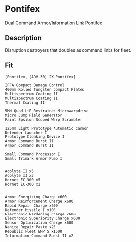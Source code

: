 # Pontifex

Dual Command Armor/Information Link Pontifex

## Description

Disruption destroyers that doubles as command links for fleet.

## Fit
```
[Pontifex, [ADV-30] 2X Pontifex]

IFFA Compact Damage Control
400mm Rolled Tungsten Compact Plates
Multispectrum Coating II
Multispectrum Coating II
Thermal Coating II

5MN Quad LiF Restrained Microwarpdrive
Micro Jump Field Generator
Faint Epsilon Scoped Warp Scrambler

125mm Light Prototype Automatic Cannon
Defender Launcher I
Prototype Cloaking Device I
Armor Command Burst II
Armor Command Burst II

Small Command Processor I
Small Trimark Armor Pump I


Acolyte II x5
Acolyte II x3
Hornet EC-300 x5
Hornet EC-300 x2


Armor Energizing Charge x600
Armor Reinforcement Charge x600
Rapid Repair Charge x600
Defender Missile I x100
Electronic Hardening Charge x600
Electronic Superiority Charge x600
Sensor Optimization Charge x600
Nanite Repair Paste x25
Republic Fleet EMP S x1500
Information Command Burst II x2
```
